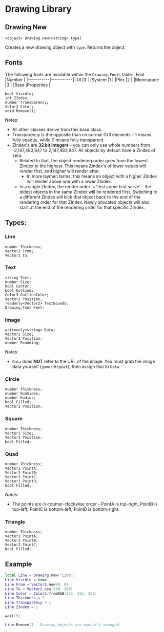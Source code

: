 # Drawing Library

## Drawing New
```syn
<object> Drawing.new(<string> type)
```
Creates a new drawing object with `type`. Returns the object.
## Fonts
The following fonts are available within the `Drawing.Fonts` table.
|Font       |Number     |
|-----------|-----------|
|UI         |0          |
|System     |1          |
|Plex       |2          |
|Monospace  |3          |
|Base       |Properties |
```syn
bool Visible;
int ZIndex;
number Transparency;
Color3 Color;
void Remove();
```
Notes:

* All other classes derive from this base class.
* Transparency is the opposite than on normal GUI elements - 1 means fully opaque, while 0 means fully transparent.
* ZIndex's are **32 bit integers** - you can only use whole numbers from -2,147,483,647 to 2,147,483,647. All objects by default have a ZIndex of zero.
    * Related to that, the object rendering order goes from the lowest ZIndex to the highest. This means ZIndex's of lower values will render first, and higher will render after.
        * In more laymen terms, this means an object with a higher ZIndex will render above one with a lower ZIndex.
    * In a single ZIndex, the render order is 'first come first serve' - the oldest objects in the same ZIndex will be rendered first. Switching to a different ZIndex will kick that object back to the end of the rendering order for that ZIndex. Newly allocated objects will also start at the end of the rendering order for that specific ZIndex.

## Types:

### Line
```syn
number Thickness;
Vector2 From;
Vector2 To;
```
### Text
```syn
string Text;
number Size;
bool Center;
bool Outline;
Color3 OutlineColor;
Vector2 Position;
readonly<Vector2> TextBounds;
Drawing.Font Font;
```
### Image
```syn
writeonly<string> Data;
Vector2 Size;
Vector2 Position;
number Rounding;
```
Notes:
* `Data` does **NOT** refer to the URL of the image. You must grab the image data yourself (`game:HttpGet`), then assign that to `Data`.

### Circle
```syn
number Thickness;
number NumSides;
number Radius;
bool Filled;
Vector2 Position;
```
### Square
```syn
number Thickness;
Vector2 Size;
Vector2 Position;
bool Filled;
```
### Quad
```syn
number Thickness;
Vector2 PointA;
Vector2 PointB;
Vector2 PointC;
Vector2 PointD;
bool Filled;
```
*Notes*:
* The points are in counter-clockwise order - PointA is top-right, PointB is top-left, PointC is bottom-left, PointD is bottom-right.

### Triangle
```syn
number Thickness;
Vector2 PointA;
Vector2 PointB;
Vector2 PointC;
bool Filled;
```

## Example
```lua
local Line = Drawing.new("Line")
Line.Visible = true
Line.From = Vector2.new(0, 0)
Line.To = Vector2.new(200, 200)
Line.Color = Color3.fromRGB(255, 255, 255)
Line.Thickness = 2
Line.Transparency = 1
LIne.ZIndex = 1

wait(5)

Line:Remove() --Drawing objects are manually managed.
```